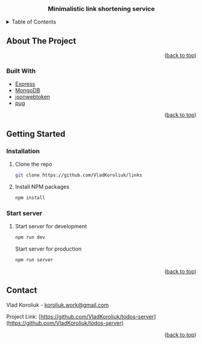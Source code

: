 <div id="top"></div>



<br />
<div align="center">
<h3 align="center">Minimalistic link shortening service</h3>
</div>



<!-- TABLE OF CONTENTS -->
<details>
  <summary>Table of Contents</summary>
  <ol>
    <li>
      <a href="#about-the-project">About The Project</a>
      <ul>
        <li><a href="#built-with">Built With</a></li>
      </ul>
    </li>
    <li>
      <a href="#getting-started">Getting Started</a>
      <ul>
        <li><a href="#installation">Installation</a></li>
      </ul>
    </li>
    <li><a href="#contact">Contact</a></li>
  </ol>
</details>



<!-- ABOUT THE PROJECT -->
## About The Project


<p align="right">(<a href="#top">back to top</a>)</p>



### Built With


* [Express](https://expressjs.com/)
* [MongoDB](https://www.mongodb.com/)
* [jsonwebtoken](https://github.com/auth0/node-jsonwebtoken)
* [pug](https://pugjs.org/)




<p align="right">(<a href="#top">back to top</a>)</p>



<!-- GETTING STARTED -->
## Getting Started

### Installation


1. Clone the repo
   ```sh
   git clone https://github.com/VladKoroliuk/links
   ```
2. Install NPM packages
   ```sh
   npm install
   ```
### Start server

1. Start server for development
    ```sh
   npm run dev
   ```
   Start server for production
    ```sh
   npm run server
   ```

<p align="right">(<a href="#top">back to top</a>)</p>

<!-- CONTACT -->
## Contact

Vlad Koroliuk - koroliuk.work@gmail.com

Project Link: [https://github.com/VladKoroliuk/todos-server](https://github.com/VladKoroliuk/todos-server)

<p align="right">(<a href="#top">back to top</a>)</p>

